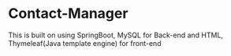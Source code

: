 # Contact-Manager

This is built on using SpringBoot, MySQL for Back-end and HTML, Thymeleaf(Java template engine) for front-end